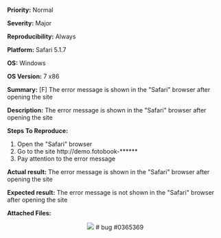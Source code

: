 **Priority:** Normal

**Severity:** Major

**Reproducibility:** Always

**Platform:** Safari 5.1.7

**OS:** Windows

**OS Version:** 7 x86

**Summary:** [F] The error message is shown in the "Safari" browser after opening the site

**Description:** 	The error message is shown in the "Safari" browser after opening the site

**Steps To Reproduce:**

1. Open the "Safari" browser
2. Go to the site http://demo.fotobook-******
3. Pay attention to the error message

**Actual result:** The error message is shown in the "Safari" browser after opening the site

**Expected result:** The error message is not shown in the "Safari" browser after opening the site

**Attached Files:**

<p align="center">
  <img src="https://image.ibb.co/ka0sS7/2018_01_29_16_19_12_bug1.jpg">
  # bug #0365369
  </p>
